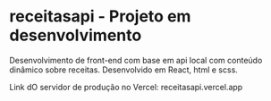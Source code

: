 # receitasapi - Projeto em desenvolvimento
Desenvolvimento de front-end com base em api local com conteúdo dinâmico sobre receitas. Desenvolvido em React, html e scss.

Link dO servidor de produção no Vercel: receitasapi.vercel.app
